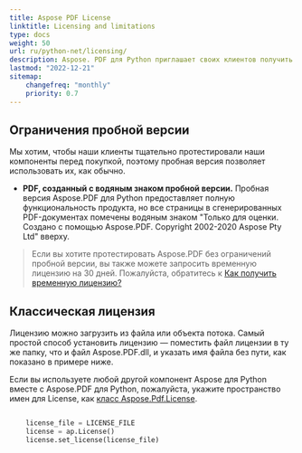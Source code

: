 ```yaml
---
title: Aspose PDF License
linktitle: Licensing and limitations
type: docs
weight: 50
url: ru/python-net/licensing/
description: Aspose. PDF для Python приглашает своих клиентов получить классическую лицензию. Также используйте ограниченную лицензию для более детального изучения продукта.
lastmod: "2022-12-21"
sitemap:
    changefreq: "monthly"
    priority: 0.7
---
```


## Ограничения пробной версии

Мы хотим, чтобы наши клиенты тщательно протестировали наши компоненты перед покупкой, поэтому пробная версия позволяет использовать их, как обычно.

- **PDF, созданный с водяным знаком пробной версии.** Пробная версия Aspose.PDF для Python предоставляет полную функциональность продукта, но все страницы в сгенерированных PDF-документах помечены водяным знаком "Только для оценки. Создано с помощью Aspose.PDF. Copyright 2002-2020 Aspose Pty Ltd" вверху.

>Если вы хотите протестировать Aspose.PDF без ограничений пробной версии, вы также можете запросить временную лицензию на 30 дней.
 Пожалуйста, обратитесь к [Как получить временную лицензию?](https://purchase.aspose.com/temporary-license)

## Классическая лицензия

Лицензию можно загрузить из файла или объекта потока. Самый простой способ установить лицензию — поместить файл лицензии в ту же папку, что и файл Aspose.PDF.dll, и указать имя файла без пути, как показано в примере ниже.

Если вы используете любой другой компонент Aspose для Python вместе с Aspose.PDF для Python, пожалуйста, укажите пространство имен для License, как [класс Aspose.Pdf.License]().

```python

    license_file = LICENSE_FILE
    license = ap.License()
    license.set_license(license_file)
```